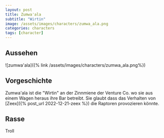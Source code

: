 ```yaml
---
layout: post
title: Zumwa'ala
subtitle: "Wirtin"
image: /assets/images/characters/zumwa_ala.png
categories: characters
tags: [character]
---
```


## Aussehen
![zumwa'ala]({% link /assets/images/characters/zumwa_ala.png%})

## Vorgeschichte
Zumwa'ala ist die "Wirtin" an der Zinnmiene der Venture Co. wo sie aus einem Wagen heraus ihre Bar betreibt. Sie glaubt dass das Verhalten von [Zeex]({% post_url 2022-12-21-zeex %}) die Raptoren provozieren könnte.

## Rasse
Troll